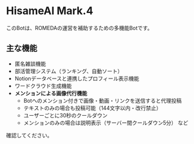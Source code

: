 # HisameAI Mark.4

このBotは、ROMEDAの運営を補助するための多機能Botです。

## 主な機能

- 匿名雑談機能
- 部活管理システム（ランキング、自動ソート）
- Notionデータベースと連携したプロフィール表示機能
- ワードクラウド生成機能
- **メンションによる画像代行機能**
  - Botへのメンション付きで画像・動画・リンクを送信すると代理投稿
  - テキストのみの場合も投稿可能（144文字以内・改行禁止）
  - ユーザーごとに30秒のクールダウン
  - メンションのみの場合は説明表示（サーバー間クールダウン5分）
など

確認してください。